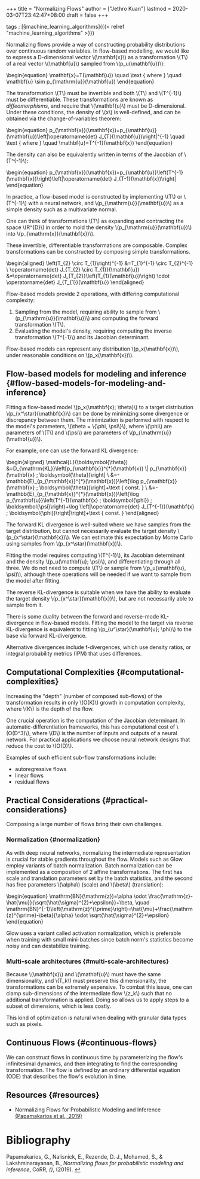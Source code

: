 +++
title = "Normalizing Flows"
author = ["Jethro Kuan"]
lastmod = 2020-03-07T23:42:47+08:00
draft = false
+++

tags
: [§machine\_learning\_algorithms]({{< relref "machine_learning_algorithms" >}})

Normalizing flows provide a way of constructing probability
distributions over continuous random variables. In flow-based
modelling, we would like to express a D-dimensional vector
\\(\mathbf{x}\\) as a transformation \\(T\\) of a real vector \\(\mathbf{u}\\)
sampled from \\(p\_u(\mathbf{u})\\):

\begin{equation}
  \mathbf{x}=T(\mathbf{u}) \quad \text { where } \quad \mathbf{u} \sim p\_{\mathrm{u}}(\mathbf{u})
\end{equation}

The transformation \\(T\\) must be invertible and both \\(T\\) and \\(T^{-1}\\)
must be differentiable. These transformations are known as
_diffeomorphisms_, and require that \\(\mathbf{u}\\) must be
D-dimensional. Under these conditions, the density of \\(x\\) is
well-defined, and can be obtained via the change-of-variables theorem:

\begin{equation}
  p\_{\mathbf{x}}(\mathbf{x})=p\_{\mathbf{u}}(\mathbf{u})\left|\operatorname{det} J\_{T}(\mathbf{u})\right|^{-1} \quad \text { where } \quad \mathbf{u}=T^{-1}(\mathbf{x})
\end{equation}

The density can also be equivalently written in terms of the Jacobian
of \\(T^{-1}\\):

\begin{equation}
  p\_{\mathbf{x}}(\mathbf{x})=p\_{\mathbf{u}}\left(T^{-1}(\mathbf{x})\right)\left|\operatorname{det} J\_{T-1}(\mathbf{x})\right|
\end{equation}

In practice, a flow-based model is constructed by implementing \\(T\\) or
\\(T^{-1}\\) with a neural network, and \\(p\_{\mathrm{u}}(\mathbf{u})\\) as a
simple density such as a multivariate normal.

One can think of transformations \\(T\\) as expanding and contracting the
space \\(R^{D}\\) in order to mold the density
\\(p\_{\mathrm{u}}(\mathbf{u})\\) into \\(p\_{\mathrm{x}}(\mathbf{x})\\).

These invertible, differentiable transformations are composable.
Complex transformations can be constructed by composing simple
transformations.

\begin{aligned}
  \left(T\_{2} \circ T\_{1}\right)^{-1} &=T\_{1}^{-1} \circ T\_{2}^{-1} \\ \operatorname{det} J\_{T\_{2} \circ T\_{1}}(\mathbf{u}) &=\operatorname{det} J\_{T\_{2}}\left(T\_{1}(\mathbf{u})\right) \cdot \operatorname{det} J\_{T\_{1}}(\mathbf{u})
\end{aligned}

Flow-based models provide 2 operations, with differing computational complexity:

1.  Sampling from the model, requiring ability to sample from
    \\(p\_{\mathrm{u}}(\mathbf{u})\\) and computing the forward
    transformation \\(T\\).
2.  Evaluating the model's density, requiring computing the inverse
    transformation \\(T^{-1}\\) and its Jacobian determinant.

Flow-based models can represent any distribution \\(p\_x(\mathbf{x})\\),
under reasonable conditions on \\(p\_x(\mathbf{x})\\).


## Flow-based models for modeling and inference {#flow-based-models-for-modeling-and-inference}

Fitting a flow-based model \\(p\_x(\mathbf{x}; \theta)\\) to a target
distribution \\(p\_{x^\star}(\mathbf{x})\\) can be done by minimizing some
divergence or discrepancy between them. The minimization is performed
with respect to the model's parameters, \\(\theta = \\{\phi, \psi\\}\\),
where \\(\phi\\) are parameters of \\(T\\) and \\(\psi\\) are parameters of
\\(p\_{\mathrm{u}}(\mathbf{u})\\).

For example, one can use the forward KL divergence:

\begin{aligned} \mathcal{L}(\boldsymbol{\theta}) &=D\_{\mathrm{KL}}\left[p\_{\mathbf{x}}^{\*}(\mathbf{x}) \\| p\_{\mathbf{x}}(\mathbf{x} ; \boldsymbol{\theta})\right] \\ &=-\mathbb{E}\_{p\_{\mathbf{x}}^{\*}(\mathbf{x})}\left[\log p\_{\mathbf{x}}(\mathbf{x} ; \boldsymbol{\theta})\right]+\text { const. } \\ &=-\mathbb{E}\_{p\_{\mathbf{x}}^{\*}(\mathbf{x})}\left[\log p\_{\mathbf{u}}\left(T^{-1}(\mathbf{x} ; \boldsymbol{\phi}) ; \boldsymbol{\psi}\right)+\log \left|\operatorname{det} J\_{T^{-1}}(\mathbf{x} ; \boldsymbol{\phi})\right|\right]+\text { const. } \end{aligned}

The forward KL divergence is well-suited where we have samples from
the target distribution, but cannot necessarily evaluate the target
density \\(p\_{x^\star}(\mathbf{x})\\). We can estimate this expectation by
Monte Carlo using samples from \\(p\_{x^\star}(\mathbf{x})\\).

Fitting the model requires computing \\(T^{-1}\\), its Jacobian
determinant and the density \\(p\_u(\mathbf{u}; \psi)\\), and
differentiating through all three. We do not need to compute \\(T\\) or
sample from \\(p\_u(\mathbf{u}, \psi)\\), although these operations will be
needed if we want to sample from the model after fitting.

The reverse KL-divergence is suitable when we have the ability to
evaluate the target density \\(p\_{x^\star}(\mathbf{x})\\), but are not
necessarily able to sample from it.

There is some duality between the forward and reverse-mode
KL-divergence in flow-based models. Fitting the model to the target
via reverse KL-divergence is equivalent to fitting
\\(p\_{u^\star}(\mathbf{u}; \phi)\\) to the base via forward KL-divergence.

Alternative divergences include f-divergences, which use density
ratios, or integral probability metrics (IPM) that uses differences.


## Computational Complexities {#computational-complexities}

Increasing the "depth" (number of composed sub-flows) of the
transformation results in only \\(O(K)\\) growth in computation
complexity, where \\(K\\) is the depth of the flow.

One crucial operation is the computation of the Jacobian determinant.
In automatic-differentiation frameworks, this has computational cost
of \\(O(D^3)\\), where \\(D\\) is the number of inputs and outputs of a neural
network. For practical applications we choose neural network designs
that reduce the cost to \\(O(D)\\).

Examples of such efficient sub-flow transformations include:

-   autoregressive flows
-   linear flows
-   residual flows


## Practical Considerations {#practical-considerations}

Composing a large number of flows bring their own challenges.


### Normalization {#normalization}

As with deep neural networks, normalizing the intermediate
representation is crucial for stable gradients throughout the flow.
Models such as Glow employ variants of batch normalization. Batch
normalization can be implemented as a composition of 2 affine
transformations. The first has scale and translation parameters set
by the batch statistics, and the second has free parameters \\(\alpha\\)
(scale) and \\(\beta\\) (translation):

\begin{equation}
  \mathrm{BN}(\mathrm{z})=\alpha \odot \frac{\mathrm{z}-\hat{\mu}}{\sqrt{\hat{\sigma}^{2}+\epsilon}}+\beta, \quad \mathrm{BN}^{-1}\left(\mathrm{z}^{\prime}\right)=\hat{\mu}+\frac{\mathrm{z}^{\prime}-\beta}{\alpha} \odot \sqrt{\hat{\sigma}^{2}+\epsilon}
\end{equation}

Glow uses a variant called activation normalization, which is
preferable when training with small mini-batches since batch norm's
statistics become noisy and can destabilize training.


### Multi-scale architectures {#multi-scale-architectures}

Because \\(\mathbf{x}\\) and \\(\mathbf{u}\\) must have the same
dimensionality, and \\(T\_k\\) must preserve this dimensionality, the
transformations can be extremely expensive. To combat this issue, one
can clamp sub-dimensions of the intermediate flow \\(z\_k\\) such that no
additional transformation is applied. Doing so allows us to apply
steps to a subset of dimensions, which is less costly.

This kind of optimization is natural when dealing with granular data
types such as pixels.


## Continuous Flows {#continuous-flows}

We can construct flows in continuous time by parameterizing the flow's
infinitesimal dynamics, and then integrating to find the corresponding
transformation. The flow is defined by an ordinary differential
equation (ODE) that describes the flow's evolution in time.


## Resources {#resources}

-   Normalizing Flows for Probabilistic Modeling and Inference <a id="a4fefb8e3be96de786eb8c74324ec9e5" href="#papamakarios19_normal_flows_probab_model_infer">(Papamakarios et al., 2019)</a>

# Bibliography
<a id="papamakarios19_normal_flows_probab_model_infer" target="_blank">Papamakarios, G., Nalisnick, E., Rezende, D. J., Mohamed, S., & Lakshminarayanan, B., *Normalizing flows for probabilistic modeling and inference*, CoRR, *()*,  (2019). </a> [↩](#a4fefb8e3be96de786eb8c74324ec9e5)
